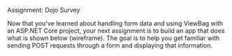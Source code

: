 Assignment: Dojo Survey

Now that you've learned about handling form data and using ViewBag with an ASP.NET Core project, your next assignment is to build an app that does what is shown below (wireframe). The goal is to help you get familiar with sending POST requests through a form and displaying that information.
